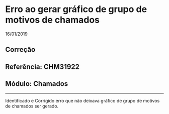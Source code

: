 # Erro ao gerar gráfico de grupo de motivos de chamados
16/01/2019
## Correção
## Referência: CHM31922
## Módulo: Chamados
***

Identificado e Corrigido erro que não deixava gráfico de grupo de motivos de chamados ser gerado.